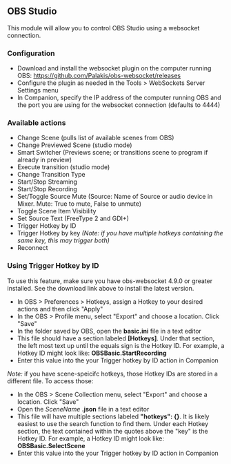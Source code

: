 ## OBS Studio

This module will allow you to control OBS Studio using a websocket connection.

### Configuration
* Download and install the websocket plugin on the computer running OBS: https://github.com/Palakis/obs-websocket/releases
* Configure the plugin as needed in the  Tools > WebSockets Server Settings menu
* In Companion, specify the IP address of the computer running OBS and the port you are using for the websocket connection (defaults to 4444)

### Available actions
* Change Scene (pulls list of available scenes from OBS)
* Change Previewed Scene (studio mode)
* Smart Switcher (Previews scene; or transitions scene to program if already in preview)
* Execute transition (studio mode)
* Change Transition Type
* Start/Stop Streaming
* Start/Stop Recording
* Set/Toggle Source Mute (Source: Name of Source or audio device in Mixer. Mute: True to mute, False to unmute)
* Toggle Scene Item Visibility
* Set Source Text (FreeType 2 and GDI+)
* Trigger Hotkey by ID
* Trigger Hotkey by key *(Note: if you have multiple hotkeys containing the same key, this may trigger both)*
* Reconnect

### Using Trigger Hotkey by ID
To use this feature, make sure you have obs-websocket 4.9.0 or greater installed. See the download link above to install the latest version.

* In OBS > Preferences > Hotkeys, assign a Hotkey to your desired actions and then click "Apply"
* In the OBS > Profile menu, select "Export" and choose a location. Click "Save"
* In the folder saved by OBS, open the **basic.ini** file in a text editor
* This file should have a section labeled **[Hotkeys]**. Under that section, the left most text up until the equals sign is the Hotkey ID. For example, a Hotkey ID might look like: **OBSBasic.StartRecording**
* Enter this value into the your Trigger hotkey by ID action in Companion

*Note:* if you have scene-speicifc hotkeys, those Hotkey IDs are stored in a different file. To access those:
* In the OBS > Scene Collection menu, select "Export" and choose a location. Click "Save"
* Open the *SceneName* **.json** file in a text editor
* This file will have multiple sections labeled **"hotkeys": {}**. It is likely easiest to use the search function to find them. Under each Hotkey  section, the text contained within the quotes above the "key" is the Hotkey ID. For example, a Hotkey ID might look like: **OBSBasic.SelectScene**
* Enter this value into the your Trigger hotkey by ID action in Companion

